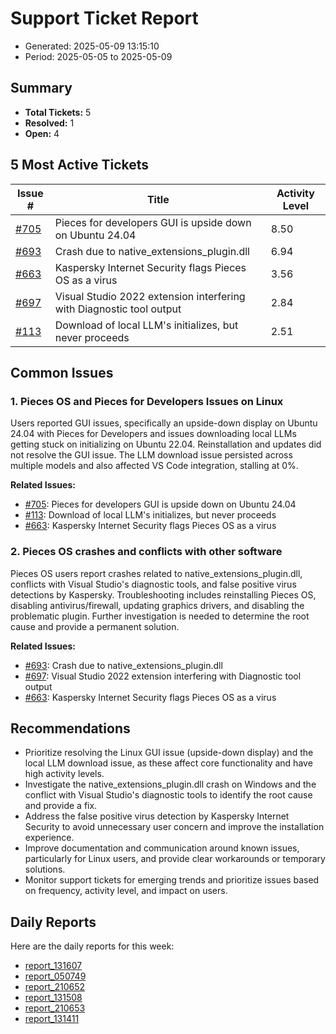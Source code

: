 # Support Ticket Report
- Generated: 2025-05-09 13:15:10
- Period: 2025-05-05 to 2025-05-09

## Summary
- **Total Tickets:** 5
- **Resolved:** 1
- **Open:** 4

## 5 Most Active Tickets
| Issue # | Title | Activity Level |
|---------|-------|----------------|
| [#705](https://github.com/pieces-app/support/issues/705) | Pieces for developers GUI is upside down on Ubuntu 24.04 | 8.50 |
| [#693](https://github.com/pieces-app/support/issues/693) | Crash due to native_extensions_plugin.dll | 6.94 |
| [#663](https://github.com/pieces-app/support/issues/663) | Kaspersky Internet Security flags Pieces OS as a virus | 3.56 |
| [#697](https://github.com/pieces-app/support/issues/697) | Visual Studio 2022 extension interfering with Diagnostic tool output | 2.84 |
| [#113](https://github.com/pieces-app/support/issues/113) | Download of local LLM's initializes, but never proceeds  | 2.51 |

## Common Issues
### 1. Pieces OS and Pieces for Developers Issues on Linux
Users reported GUI issues, specifically an upside-down display on Ubuntu 24.04 with Pieces for Developers and issues downloading local LLMs getting stuck on initializing on Ubuntu 22.04.  Reinstallation and updates did not resolve the GUI issue.  The LLM download issue persisted across multiple models and also affected VS Code integration, stalling at 0%.

**Related Issues:**
- [#705](https://github.com/pieces-app/support/issues/705): Pieces for developers GUI is upside down on Ubuntu 24.04
- [#113](https://github.com/pieces-app/support/issues/113): Download of local LLM's initializes, but never proceeds 
- [#663](https://github.com/pieces-app/support/issues/663): Kaspersky Internet Security flags Pieces OS as a virus

### 2. Pieces OS crashes and conflicts with other software
Pieces OS users report crashes related to native_extensions_plugin.dll, conflicts with Visual Studio's diagnostic tools, and false positive virus detections by Kaspersky.  Troubleshooting includes reinstalling Pieces OS, disabling antivirus/firewall, updating graphics drivers, and disabling the problematic plugin. Further investigation is needed to determine the root cause and provide a permanent solution.

**Related Issues:**
- [#693](https://github.com/pieces-app/support/issues/693): Crash due to native_extensions_plugin.dll
- [#697](https://github.com/pieces-app/support/issues/697): Visual Studio 2022 extension interfering with Diagnostic tool output
- [#663](https://github.com/pieces-app/support/issues/663): Kaspersky Internet Security flags Pieces OS as a virus


## Recommendations
- Prioritize resolving the Linux GUI issue (upside-down display) and the local LLM download issue, as these affect core functionality and have high activity levels.
- Investigate the native_extensions_plugin.dll crash on Windows and the conflict with Visual Studio's diagnostic tools to identify the root cause and provide a fix.
- Address the false positive virus detection by Kaspersky Internet Security to avoid unnecessary user concern and improve the installation experience.
- Improve documentation and communication around known issues, particularly for Linux users, and provide clear workarounds or temporary solutions.
- Monitor support tickets for emerging trends and prioritize issues based on frequency, activity level, and impact on users. 

## Daily Reports
Here are the daily reports for this week:

- [report_131607](daily/2025-05-06/report_131607.md)
- [report_050749](daily/2025-05-06/report_050749.md)
- [report_210652](daily/2025-05-06/report_210652.md)
- [report_131508](daily/2025-05-08/report_131508.md)
- [report_210653](daily/2025-05-08/report_210653.md)
- [report_131411](daily/2025-05-09/report_131411.md)
